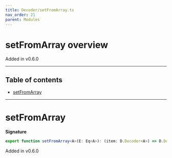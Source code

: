 ```yaml
---
title: Decoder/setFromArray.ts
nav_order: 21
parent: Modules
---
```


# setFromArray overview

Added in v0.6.0

---

<h2 class="text-delta">Table of contents</h2>

- [setFromArray](#setfromarray)

---

# setFromArray

**Signature**

```ts
export function setFromArray<A>(E: Eq<A>): (item: D.Decoder<A>) => D.Decoder<Set<A>> { ... }
```

Added in v0.6.0
